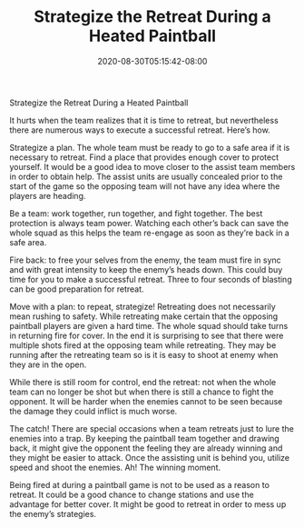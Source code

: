 ﻿---
title: "Strategize the Retreat During a Heated Paintball"
date: 2020-08-30T05:15:42-08:00
description: "Paint Ball Tips for Web Success"
featured_image: "/images/Paint Ball.jpg"
tags: ["Paint Ball"]
---

Strategize the Retreat During a Heated Paintball

It hurts when the team realizes that it is time to retreat, but nevertheless there are numerous ways to execute a successful retreat. Here’s how.

Strategize a plan.  The whole team must be ready to go to a safe area if it is necessary to retreat.  Find a place that provides enough cover to protect  yourself.  It would be a good idea to move closer to the assist team members in order to obtain help.  The assist units are usually concealed prior to the start of the game so the opposing team will not have any idea where the players are heading.

Be a team: work together, run together, and fight together.  The best protection is always team power.  Watching each other’s back can save the whole squad as this helps the team re-engage as soon as they’re back in a safe area.

Fire back: to free your selves from the enemy, the team must fire in sync and with great intensity to keep the enemy’s heads down.  This could buy time for you to make a successful retreat.  Three to four seconds of blasting can be good preparation for retreat.

Move with a plan:  to repeat, strategize!  Retreating does not necessarily mean rushing to safety.  While retreating make certain that the opposing paintball players are given a hard time.  The whole squad should take turns in returning fire for cover.  In the end it is surprising to see that there were multiple shots fired at the opposing team while retreating.  They may be running after the retreating team so is it is easy to shoot at enemy when they are in the open.

While there is still room for control, end the retreat: not when the whole team can no longer be shot but when there is still a chance to fight the opponent.  It will be harder when the enemies cannot to be seen because the damage they could inflict is much worse.

The catch!  There are special occasions when a team retreats just to lure the enemies into a trap.  By keeping the paintball team together and drawing back, it might give the opponent the feeling they are already winning and they might be easier to attack.  Once the assisting unit is behind you, utilize speed and shoot the enemies. Ah! The winning moment. 

Being fired at during a paintball game is not to be used as a reason to retreat.  It could be a good chance to change stations and use the advantage for better cover.  It might be good to retreat in order to mess up the enemy’s strategies.






